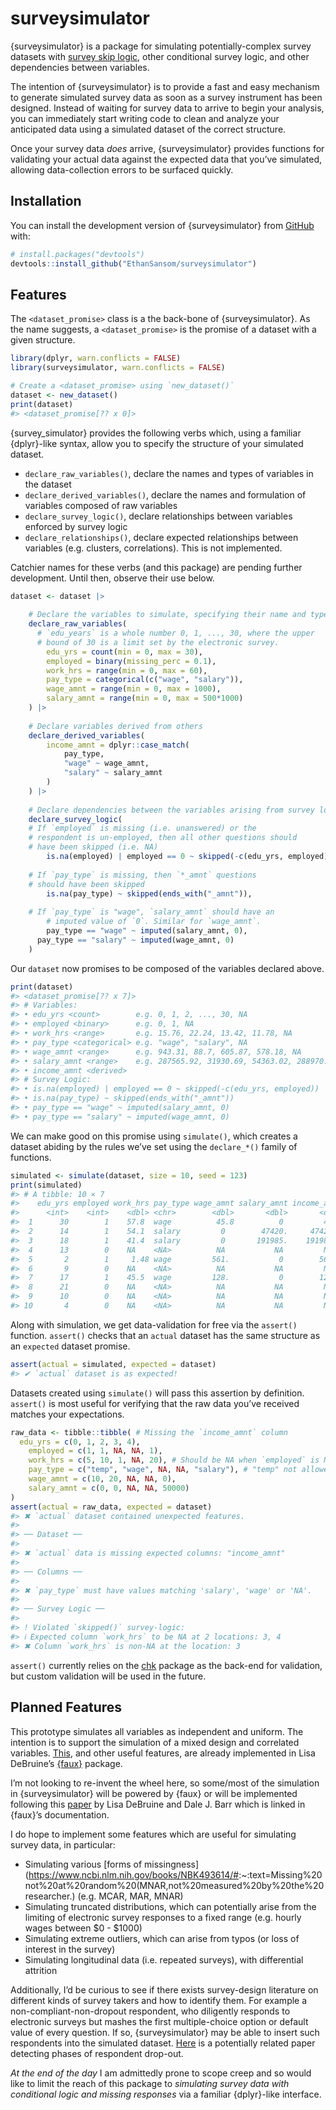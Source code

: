 surveysimulator
================

<!-- README.md is generated from README.Rmd. Please edit that file -->
<!-- badges: start -->
<!-- badges: end -->

{surveysimulator} is a package for simulating potentially-complex survey
datasets with [survey skip
logic](https://www.surveymonkey.com/product/features/survey-logic/),
other conditional survey logic, and other dependencies between
variables.

The intention of {surveysimulator} is to provide a fast and easy
mechanism to generate simulated survey data as soon as a survey
instrument has been designed. Instead of waiting for survey data to
arrive to begin your analysis, you can immediately start writing code to
clean and analyze your anticipated data using a simulated dataset of the
correct structure.

Once your survey data *does* arrive, {surveysimulator} provides
functions for validating your actual data against the expected data that
you’ve simulated, allowing data-collection errors to be surfaced
quickly.

## Installation

You can install the development version of {surveysimulator} from
[GitHub](https://github.com/) with:

``` r
# install.packages("devtools")
devtools::install_github("EthanSansom/surveysimulator")
```

## Features

The `<dataset_promise>` class is a the back-bone of {surveysimulator}.
As the name suggests, a `<dataset_promise>` is the promise of a dataset
with a given structure.

``` r
library(dplyr, warn.conflicts = FALSE)
library(surveysimulator, warn.conflicts = FALSE)

# Create a <dataset_promise> using `new_dataset()`
dataset <- new_dataset()
print(dataset)
#> <dataset_promise[?? x 0]>
```

{survey_simulator} provides the following verbs which, using a familiar
{dplyr}-like syntax, allow you to specify the structure of your
simulated dataset.

- `declare_raw_variables()`, declare the names and types of variables in
  the dataset
- `declare_derived_variables()`, declare the names and formulation of
  variables composed of raw variables
- `declare_survey_logic()`, declare relationships between variables
  enforced by survey logic
- `declare_relationships()`, declare expected relationships between
  variables (e.g. clusters, correlations). This is not implemented.

Catchier names for these verbs (and this package) are pending further
development. Until then, observe their use below.

``` r
dataset <- dataset |>
  
    # Declare the variables to simulate, specifying their name and type
    declare_raw_variables(
      # `edu_years` is a whole number 0, 1, ..., 30, where the upper
      # bound of 30 is a limit set by the electronic survey.
        edu_yrs = count(min = 0, max = 30),
        employed = binary(missing_perc = 0.1),
        work_hrs = range(min = 0, max = 60),
        pay_type = categorical(c("wage", "salary")),
        wage_amnt = range(min = 0, max = 1000),
        salary_amnt = range(min = 0, max = 500*1000)
    ) |>
    
    # Declare variables derived from others
    declare_derived_variables(
        income_amnt = dplyr::case_match(
            pay_type,
            "wage" ~ wage_amnt,
            "salary" ~ salary_amnt
        )
    ) |>
    
    # Declare dependencies between the variables arising from survey logic
    declare_survey_logic(
    # If `employed` is missing (i.e. unanswered) or the
    # respondent is un-employed, then all other questions should 
    # have been skipped (i.e. NA)
        is.na(employed) | employed == 0 ~ skipped(-c(edu_yrs, employed)),
        
    # If `pay_type` is missing, then `*_amnt` questions
    # should have been skipped
        is.na(pay_type) ~ skipped(ends_with("_amnt")),
        
    # If `pay_type` is "wage", `salary_amnt` should have an
        # imputed value of `0`. Similar for `wage_amnt`.
        pay_type == "wage" ~ imputed(salary_amnt, 0),
      pay_type == "salary" ~ imputed(wage_amnt, 0)
    )
```

Our `dataset` now promises to be composed of the variables declared
above.

``` r
print(dataset)
#> <dataset_promise[?? x 7]>
#> # Variables: 
#> • edu_yrs <count>        e.g. 0, 1, 2, ..., 30, NA
#> • employed <binary>      e.g. 0, 1, NA
#> • work_hrs <range>       e.g. 15.76, 22.24, 13.42, 11.78, NA
#> • pay_type <categorical> e.g. "wage", "salary", NA
#> • wage_amnt <range>      e.g. 943.31, 88.7, 605.87, 578.18, NA
#> • salary_amnt <range>    e.g. 287565.92, 31930.69, 54363.02, 288970.23, NA
#> • income_amnt <derived>
#> # Survey Logic: 
#> • is.na(employed) | employed == 0 ~ skipped(-c(edu_yrs, employed))
#> • is.na(pay_type) ~ skipped(ends_with("_amnt"))
#> • pay_type == "wage" ~ imputed(salary_amnt, 0)
#> • pay_type == "salary" ~ imputed(wage_amnt, 0)
```

We can make good on this promise using `simulate()`, which creates a
dataset abiding by the rules we’ve set using the `declare_*()` family of
functions.

``` r
simulated <- simulate(dataset, size = 10, seed = 123)
print(simulated)
#> # A tibble: 10 × 7
#>    edu_yrs employed work_hrs pay_type wage_amnt salary_amnt income_amnt
#>      <int>    <int>    <dbl> <chr>        <dbl>       <dbl>       <dbl>
#>  1      30        1    57.8  wage          45.8          0         45.8
#>  2      14        1    54.1  salary         0        47420.     47420. 
#>  3      18        1    41.4  salary         0       191985.    191985. 
#>  4      13        0    NA    <NA>          NA           NA         NA  
#>  5       2        1     1.48 wage         561.           0        561. 
#>  6       9        0    NA    <NA>          NA           NA         NA  
#>  7      17        1    45.5  wage         128.           0        128. 
#>  8      21        0    NA    <NA>          NA           NA         NA  
#>  9      10        0    NA    <NA>          NA           NA         NA  
#> 10       4        0    NA    <NA>          NA           NA         NA
```

Along with simulation, we get data-validation for free via the
`assert()` function. `assert()` checks that an `actual` dataset has the
same structure as an `expected` dataset promise.

``` r
assert(actual = simulated, expected = dataset)
#> ✔ `actual` dataset is as expected!
```

Datasets created using `simulate()` will pass this assertion by
definition. `assert()` is most useful for verifying that the raw data
you’ve received matches your expectations.

``` r
raw_data <- tibble::tibble( # Missing the `income_amnt` column
  edu_yrs = c(0, 1, 2, 3, 4),
    employed = c(1, 1, NA, NA, 1),
    work_hrs = c(5, 10, 1, NA, 20), # Should be NA when `employed` is NA
    pay_type = c("temp", "wage", NA, NA, "salary"), # "temp" not allowed
    wage_amnt = c(10, 20, NA, NA, 0),
    salary_amnt = c(0, 0, NA, NA, 50000)
)
assert(actual = raw_data, expected = dataset)
#> ✖ `actual` dataset contained unexpected features.
#> 
#> ── Dataset ──
#> 
#> ✖ `actual` data is missing expected columns: "income_amnt"
#> 
#> ── Columns ──
#> 
#> ✖ `pay_type` must have values matching 'salary', 'wage' or 'NA'.
#> 
#> ── Survey Logic ──
#> 
#> ! Violated `skipped()` survey-logic:
#> ℹ Expected column `work_hrs` to be NA at 2 locations: 3, 4
#> ✖ Column `work_hrs` is non-NA at the location: 3
```

`assert()` currently relies on the
[chk](https://poissonconsulting.github.io/chk/) package as the back-end
for validation, but custom validation will be used in the future.

## Planned Features

This prototype simulates all variables as independent and uniform. The
intention is to support the simulation of a mixed design and correlated
variables.
[This](https://debruine.github.io/faux/articles/sim_mixed.html), and
other useful features, are already implemented in Lisa DeBruine’s
[{faux}](https://debruine.github.io/faux/index.html) package.

I’m not looking to re-invent the wheel here, so some/most of the
simulation in {surveysimulator} will be powered by {faux} or will be
implemented following this [paper](https://osf.io/3cz2e/) by Lisa
DeBruine and Dale J. Barr which is linked in {faux}’s documentation.

I do hope to implement some features which are useful for simulating
survey data, in particular:

- Simulating various \[forms of
  missingness\](<https://www.ncbi.nlm.nih.gov/books/NBK493614/#>:~:text=Missing%20not%20at%20random%20(MNAR,not%20measured%20by%20the%20researcher.)
  (e.g. MCAR, MAR, MNAR)
- Simulating truncated distributions, which can potentially arise from
  the limiting of electronic survey responses to a fixed range
  (e.g. hourly wages between \$0 - \$1000)
- Simulating extreme outliers, which can arise from typos (or loss of
  interest in the survey)
- Simulating longitudinal data (i.e. repeated surveys), with
  differential attrition

Additionally, I’d be curious to see if there exists survey-design
literature on different kinds of survey takers and how to identify them.
For example a non-compliant-non-dropout respondent, who diligently
responds to electronic surveys but mashes the first multiple-choice
option or default value of every question. If so, {surveysimulator} may
be able to insert such respondents into the simulated dataset.
[Here](https://pmc.ncbi.nlm.nih.gov/articles/PMC6729115/) is a
potentially related paper detecting phases of respondent drop-out.

*At the end of the day* I am admittedly prone to scope creep and so
would like to limit the reach of this package to *simulating survey data
with conditional logic and missing responses* via a familiar
{dplyr}-like interface.
